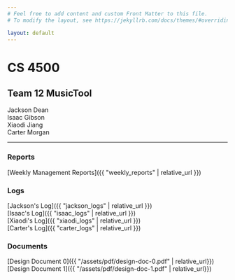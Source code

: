 ```yaml
---
# Feel free to add content and custom Front Matter to this file.
# To modify the layout, see https://jekyllrb.com/docs/themes/#overriding-theme-defaults

layout: default
---
```


# CS 4500

## Team 12 MusicTool

Jackson Dean  
Isaac Gibson  
Xiaodi Jiang  
Carter Morgan  

---------------------------------------------

### Reports
[Weekly Management Reports]({{ "weekly_reports" | relative_url }})

### Logs
[Jackson's Log]({{ "jackson_logs" | relative_url }})  
[Isaac's Log]({{ "isaac_logs" | relative_url }})  
[Xiaodi's Log]({{ "xiaodi_logs" | relative_url }})  
[Carter's Log]({{ "carter_logs" | relative_url }})  

### Documents
[Design Document 0]({{ "/assets/pdf/design-doc-0.pdf" | relative_url}})  
[Design Document 1]({{ "/assets/pdf/design-doc-1.pdf" | relative_url}})
